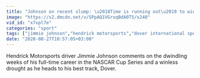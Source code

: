 ```yaml
---
title: "Johnson on recent slump: \u2018Time is running out\u2019 to win"
image: "https://s2.dmcdn.net/v/SPpAQ1VGroqBdA0T5/x240"
vid_id: "x7vpl7e"
categories: "sport"
tags: ["jimmie johnson","hendrick motorsports","dover international speedway"]
date: "2020-08-27T10:57:05+03:00"
---
```

Hendrick Motorsports driver Jimmie Johnson comments on the dwindling weeks of his full-time career in the NASCAR Cup Series and a winless drought as he heads to his best track, Dover.

